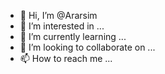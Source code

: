 - 👋 Hi, I’m @Ararsim
- 👀 I’m interested in ...
- 🌱 I’m currently learning ...
- 💞️ I’m looking to collaborate on ...
- 📫 How to reach me ...

<!---
Ararsim/Ararsim is a ✨ special ✨ repository because its `README.md` (this file) appears on your GitHub profile.
You can click the Preview link to take a look at your changes.
--->
